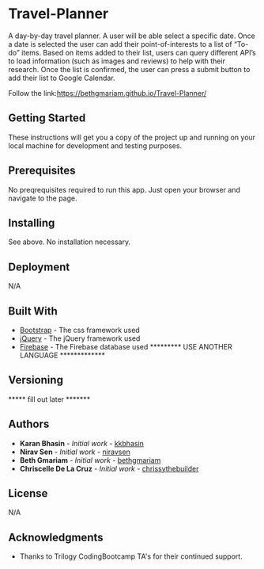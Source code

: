 # Travel-Planner

A day-by-day travel planner. A user will be able select a specific date. Once a date is selected the user can add their point-of-interests to a list of “To-do” items. Based on items added to their list, users can query different API’s to load information (such as images and reviews) to help with their research. Once the list is confirmed, the user can press a submit button to add their list to Google Calendar.

Follow the link:https://bethgmariam.github.io/Travel-Planner/

## Getting Started

These instructions will get you a copy of the project up and running on your local machine for development and testing purposes. 

## Prerequisites

No preqrequisites required to run this app. Just open your browser and navigate to the page. 

## Installing

See above. No installation necessary. 

## Deployment

N/A

## Built With

* [Bootstrap](https://stackpath.bootstrapcdn.com/bootstrap/4.1.1/css/bootstrap.min.css) - The css framework used
* [jQuery](https://cdnjs.cloudflare.com/ajax/libs/jquery/3.3.1/jquery.min.js) - The jQuery framework used
* [Firebase](https://www.gstatic.com/firebasejs/5.2.0/firebase.js) - The Firebase database used
********* USE ANOTHER LANGUAGE *************

## Versioning
***** fill out later *******

## Authors

* **Karan Bhasin** - *Initial work* - [kkbhasin](https://github.com/kkbhasin)
* **Nirav Sen** - *Initial work* - [niravsen](https://github.com/niravsen)
* **Beth Gmariam** - *Initial work* - [bethgmariam](https://github.com/bethgmariam)
* **Chriscelle De La Cruz** - *Initial work* - [chrissythebuilder](https://github.com/chrissythebuilder)


## License

N/A

## Acknowledgments

* Thanks to Trilogy CodingBootcamp TA's for their continued support.

